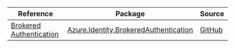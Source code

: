 | Reference | Package | Source |
|---|---|---|
|[Brokered Authentication](identity.brokeredauthentication-readme.md)|[Azure.Identity.BrokeredAuthentication](https://www.nuget.org/packages/Azure.Identity.BrokeredAuthentication)|[GitHub](https://github.com/Azure/azure-sdk-for-net/blob/main/sdk/identity/Azure.Identity.BrokeredAuthentication)|

